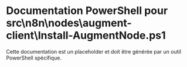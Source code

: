# Documentation PowerShell pour src\n8n\nodes\augment-client\Install-AugmentNode.ps1

Cette documentation est un placeholder et doit être générée par un outil PowerShell spécifique.
